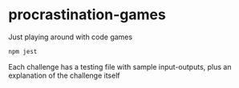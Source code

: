 # procrastination-games

Just playing around with code games

```bash
npm jest
```

Each challenge has a testing file with sample input-outputs, plus an explanation of the challenge itself
